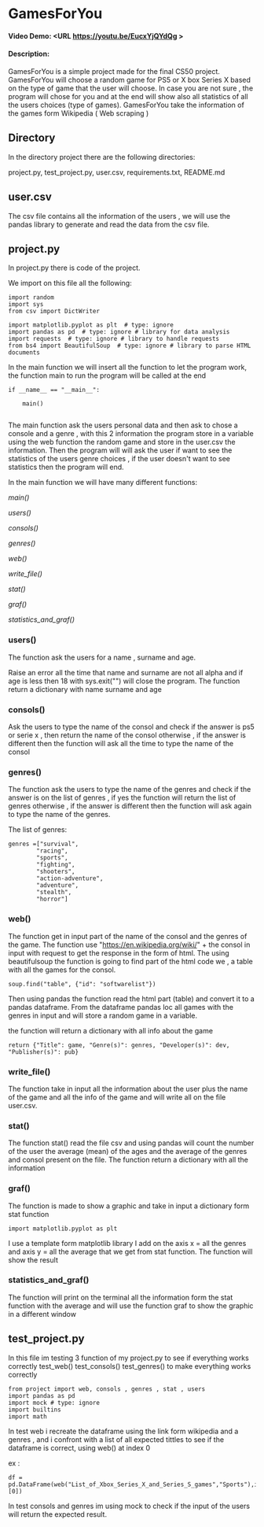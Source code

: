 # GamesForYou
#### Video Demo:  <URL https://youtu.be/EucxYjQYdQg >
#### Description:

GamesForYou is a simple project made for the final CS50 project.
GamesForYou will choose a random game for PS5 or X box Series X based on the type of game that the user will choose.
In case you are not sure , the program will chose for you  and at the end will show also all statistics of all the users choices (type of games).
GamesForYou take the information of the games form Wikipedia ( Web scraping )

## Directory

In the directory project there are the following directories:

project.py,
test_project.py,
user.csv,
requirements.txt,
README.md

## user.csv

The csv file contains all the information of the users  , we will use the pandas library to generate and read the data from the csv file.


## project.py

In project.py there is code of the project.

We import on this file all the following:

```
import random
import sys
from csv import DictWriter

import matplotlib.pyplot as plt  # type: ignore
import pandas as pd  # type: ignore # library for data analysis
import requests  # type: ignore # library to handle requests
from bs4 import BeautifulSoup  # type: ignore # library to parse HTML documents
```

In the main function we will insert all the function to let the program work, the function main to run the program will be called at the end

```
if __name__ == "__main__":
    
    main()
    
```

The main function ask the users personal data and then ask  to chose a console and a genre , with this 2 information the program store in a variable using the web function the random game and store in the user.csv the information.
Then the program will will ask the user if want to see the statistics of the users genre choices , if the user doesn't want to see statistics then the program will end.

In the main function we will have many different functions:

_main()_

_users()_

_consols()_

_genres()_

_web()_

_write_file()_

_stat()_

_graf()_

_statistics_and_graf()_




### users()


The function ask the users for a name , surname and age.

Raise an error all the time that name and surname  are not all alpha and if age is less then 18 with sys.exit("") will close the program.
The function  return a dictionary with name surname and age

### consols()

Ask the users to type the name of the consol and check if the answer is ps5 or serie x , then return the name of the consol otherwise , if the answer is different then the function will ask all the time to type the name of the consol


### genres()

The function ask the users to type the name of the genres and check if the answer is on the list of genres , if yes the function will return the list of genres otherwise , if the answer is different then the function will ask again to type the name of the genres.

The list of genres:

```
genres =["survival",
        "racing",
        "sports",
        "fighting",
        "shooters",
        "action-adventure",
        "adventure",
        "stealth",
        "horror"]
```

### web()

The function get in input part of the name of the consol and the genres of the game.
The function use "https://en.wikipedia.org/wiki/" + the consol in input with request to get the response in the form of html.
The using beautifulsoup the function is going to find part of the html code we , a table with all the games for the consol.

```
soup.find("table", {"id": "softwarelist"})

```
Then using pandas the function read the html part (table) and convert it to a pandas dataframe.
From the dataframe pandas loc all games with the genres in input and will store a random game in a variable.

the function will return a dictionary with all info about the game

```
return {"Title": game, "Genre(s)": genres, "Developer(s)": dev, "Publisher(s)": pub}

```



### write_file()

The function take in input all the information about the user plus the name of the game and all the info of the game and will write all on the file user.csv.


### stat()

The function stat() read the file csv and using pandas will count the number of the user the average (mean) of the ages and the average of the genres and consol present on the file.
The function return a dictionary with all the information


### graf()

The function is made to show a graphic and take in input a dictionary form stat function

```
import matplotlib.pyplot as plt

```

I use a template form matplotlib library I add on the axis x = all the genres and  axis y = all the average that we get from stat function.
The function will show the result



### statistics_and_graf()

The function will print on the terminal all the information form the stat function with the average and will use the function graf to show the graphic in a different window




## test_project.py

In this file im testing 3 function of my project.py to see if everything works correctly
test_web()
test_consols()
test_genres()
to make everything works correctly

```
from project import web, consols , genres , stat , users
import pandas as pd
import mock # type: ignore
import builtins
import math

```

In test web i recreate the dataframe using the link form wikipedia and a genres , and i confront with a list of all expected tittles to see if the dataframe is correct,
using web() at index 0


ex :
```
df = pd.DataFrame(web("List_of_Xbox_Series_X_and_Series_S_games","Sports"),index=[0])
```
In test consols and genres im using mock to check if the input of the users  will return the expected result.
